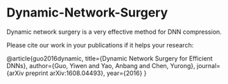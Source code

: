 # Dynamic-Network-Surgery
Dynamic network surgery is a very effective method for DNN compression. 

Please cite our work in your publications if it helps your research:

@article{guo2016dynamic,
  title={Dynamic Network Surgery for Efficient DNNs},
  author={Guo, Yiwen and Yao, Anbang and Chen, Yurong},
  journal={arXiv preprint arXiv:1608.04493},
  year={2016}
}
